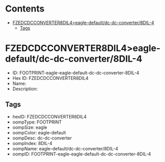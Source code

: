 



Contents
========

* [FZEDCDCCONVERTER8DIL4>eagle-default/dc-dc-converter/8DIL-4](#fzedcdcconverter8dil4eagle-defaultdc-dc-converter8dil-4)
	* [Tags](#tags)

# FZEDCDCCONVERTER8DIL4>eagle-default/dc-dc-converter/8DIL-4

- ID: FOOTPRINT-eagle-eagle-default-dc-dc-converter-8DIL-4
- Hex ID: FZEDCDCCONVERTER8DIL4
- Name: 
- Description: 

## Tags

- hexID: FZEDCDCCONVERTER8DIL4
- oompType: FOOTPRINT
- oompSize: eagle
- oompColor: eagle-default
- oompDesc: dc-dc-converter
- oompIndex: 8DIL-4
- oompName: eagle-default/dc-dc-converter/8DIL-4
- oompID: FOOTPRINT-eagle-eagle-default-dc-dc-converter-8DIL-4
